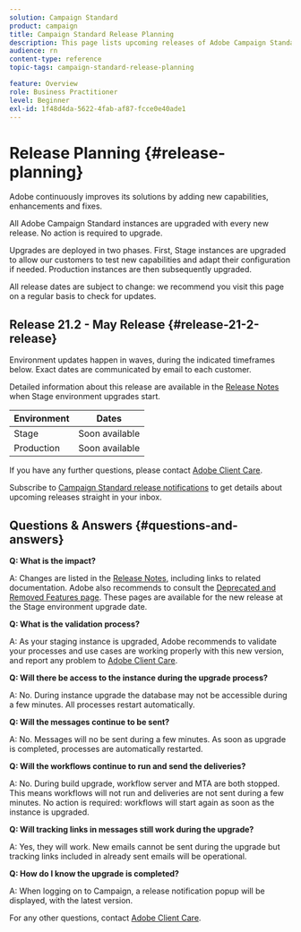 ```yaml
---
solution: Campaign Standard
product: campaign
title: Campaign Standard Release Planning
description: This page lists upcoming releases of Adobe Campaign Standard.
audience: rn
content-type: reference
topic-tags: campaign-standard-release-planning

feature: Overview
role: Business Practitioner
level: Beginner
exl-id: 1f48d4da-5622-4fab-af87-fcce0e40ade1
---
```

# Release Planning {#release-planning}

Adobe continuously improves its solutions by adding new capabilities, enhancements and fixes.

All Adobe Campaign Standard instances are upgraded with every new release. No action is required to upgrade.

Upgrades are deployed in two phases. First, Stage instances are upgraded to allow our customers to test new capabilities and adapt their configuration if needed. Production instances are then subsequently upgraded.

All release dates are subject to change: we recommend you visit this page on a regular basis to check for updates.

## Release 21.2 - May Release {#release-21-2-release}

Environment updates happen in waves, during the indicated timeframes below. Exact dates are communicated by email to each customer. 

Detailed information about this release are available in the [Release Notes](../../rn/using/release-notes.md) when Stage environment upgrades start. 

<table>
 <thead>
  <tr>
   <th> Environment<br /> </th>
   <th> Dates<br /> </th>
  </tr>
 </thead>
 <tbody>
  <tr>
   <td>Stage<br /> </td>
   <td>Soon available<br /> </td>
  </tr>
  <tr>
   <td> Production<br /> </td>
   <td>Soon available<br /> </td>
  </tr>
 </tbody>
</table>

If you have any further questions, please contact [Adobe Client Care](https://helpx.adobe.com/enterprise/using/support-for-experience-cloud.html).

Subscribe to [Campaign Standard release notifications](http://amc-mkt-prod1-t.adobe-campaign.com/lp/LP25?service=%40rZ5cqp2DgNzrgz0alKPInakNbPSTeJYozZYnS7Wbs802u4GlISkHZX4omtK00nAU6xzZ6luEWQzr7kQ9pkCwJYumWkU) to get details about upcoming releases straight in your inbox.

## Questions & Answers {#questions-and-answers}

**Q: What is the impact?**

A: Changes are listed in the [Release Notes](../../rn/using/release-notes.md), including links to related documentation. Adobe also recommends to consult the [Deprecated and Removed Features page](../../rn/using/deprecated-features.md). These pages are available for the new release at the Stage environment upgrade date.

**Q: What is the validation process?**

A: As your staging instance is upgraded, Adobe recommends to validate your processes and use cases are working properly with this new version, and report any problem to [Adobe Client Care](https://helpx.adobe.com/enterprise/using/support-for-experience-cloud.html).

**Q: Will there be access to the instance during the upgrade process?**

A: No. During instance upgrade the database may not be accessible during a few minutes. All processes restart automatically.

**Q: Will the messages continue to be sent?**

A: No. Messages will no be sent during a few minutes. As soon as upgrade is completed, processes are automatically restarted.

**Q: Will the workflows continue to run and send the deliveries?**

A: No. During build upgrade, workflow server and MTA are both stopped. This means workflows will not run and deliveries are not sent during a few minutes. No action is required: workflows will start again as soon as the instance is upgraded.

**Q: Will tracking links in messages still work during the upgrade?**

A: Yes, they will work. New emails cannot be sent during the upgrade but tracking links included in already sent emails will be operational.

**Q: How do I know the upgrade is completed?**

A: When logging on to Campaign, a release notification popup will be displayed, with the latest version.

For any other questions, contact [Adobe Client Care](https://helpx.adobe.com/enterprise/using/support-for-experience-cloud.html).
